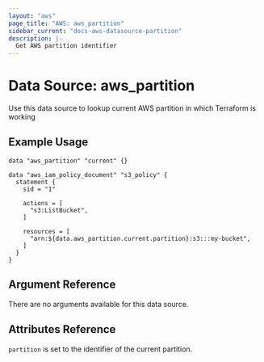 ```yaml
---
layout: "aws"
page_title: "AWS: aws_partition"
sidebar_current: "docs-aws-datasource-partition"
description: |-
  Get AWS partition identifier
---
```


# Data Source: aws_partition

Use this data source to lookup current AWS partition in which Terraform is working

## Example Usage

```hcl
data "aws_partition" "current" {}

data "aws_iam_policy_document" "s3_policy" {
  statement {
    sid = "1"

    actions = [
      "s3:ListBucket",
    ]

    resources = [
      "arn:${data.aws_partition.current.partition}:s3:::my-bucket",
    ]
  }
}
```

## Argument Reference

There are no arguments available for this data source.

## Attributes Reference

`partition` is set to the identifier of the current partition.
